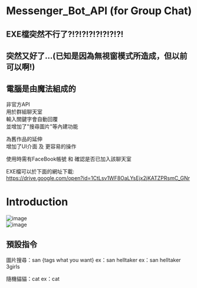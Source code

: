 # Messenger_Bot_API (for Group Chat)

## EXE檔突然不行了?!?!?!?!?!?!?!?!
## 突然又好了...(已知是因為無視窗模式所造成，但以前可以啊!)
## 電腦是由魔法組成的

非官方API  
用於群組聊天室  
輸入關鍵字會自動回覆  
並增加了"搜尋圖片"等內建功能  

為舊作品的延伸  
增加了UI介面 及 更容易的操作  

使用時需有FaceBook帳號 和 確認是否已加入該聊天室  

EXE檔可以於下面的網址下載:  
https://drive.google.com/open?id=1CtLsv1WF8OaLYsEjx2jKATZPRsmC_GNr

# Introduction  
  
![image](https://github.com/ds0310825/Messenger_Bot_API_-for_Group_Chat-/blob/master/images/02.png)  
![image](https://github.com/ds0310825/Messenger_Bot_API_-for_Group_Chat-/blob/master/images/01.png)

## 預設指令

圖片搜尋：san {tags what you want}
  ex：san helltaker
  ex：san helltaker 3girls
  
隨機貓貓：cat
  ex：cat

